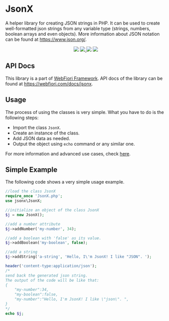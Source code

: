 # JsonX

A helper library for creating JSON strings in PHP. It can be used to create well-formatted json strings from any variable type (strings, numbers, boolean arrays and even objects). More information about JSON notation can be found at https://www.json.org/.

<p align="center">
  <a href="https://travis-ci.org/usernane/jsonx"><img src="https://travis-ci.org/usernane/jsonx.svg?branch=master"></a>
  <a href="https://codecov.io/gh/usernane/jsonx">
    <img src="https://codecov.io/gh/usernane/jsonx/branch/master/graph/badge.svg" />
  </a>
  <img src="https://img.shields.io/packagist/dt/webfiori/jsonx?color=light-green">
  <a href="https://paypal.me/IbrahimBinAlshikh">
    <img src="https://img.shields.io/endpoint.svg?url=https%3A%2F%2Fprogrammingacademia.com%2Fwebfiori%2Fapis%2Fshields-get-dontate-badget">
  </a>
</p>

## API Docs
This library is a part of <a href="https://github.com/usernane/webfiori">WebFiori Framework</a>. API docs of the library can be found at https://webfiori.com/docs/jsonx.

## Usage
The process of using the classes is very simple. What you have to do is the following steps:

  * Import the class `JsonX`.
  * Create an instance of the class.
  * Add JSON data as needed.
  * Output the object using `echo` command or any similar one.

For more information and advanced use cases, check [here](https://webfiori.com/learn/jsonx).

## Simple Example
The following code shows a very simple usage example.

```php
//load the class JsonX
require_once 'JsonX.php';
use jsonx\JsonX;

//initialize an object of the class JsonX
$j = new JsonX();

//add a number attribute
$j->addNumber('my-number', 34);

//add a boolean with 'false' as its value. 
$j->addBoolean('my-boolean', false);

//add a string
$j->addString('a-string', 'Hello, I\'m JsonX! I like "JSON". ');

header('content-type:application/json');
/*
send back the generated json string.
The output of the code will be like that:
{
    "my-number":34,
    "my-boolean":false,
    "my-number":"Hello, I'm JsonX! I like \"json\". ",
}
*/
echo $j;
```


